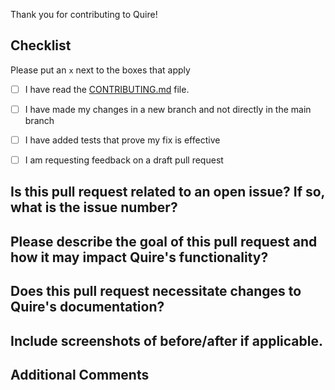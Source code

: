 Thank you for contributing to Quire! 

## Checklist 

Please put an `x` next to the boxes that apply

- [ ] I have read the [CONTRIBUTING.md](https://github.com/thegetty/quire/blob/main/CONTRIBUTING.md) file.

- [ ] I have made my changes in a new branch and not directly in the main branch

- [ ] I have added tests that prove my fix is effective

- [ ] I am requesting feedback on a draft pull request


## Is this pull request related to an open issue? If so, what is the issue number?



## Please describe the goal of this pull request and how it may impact Quire's functionality?



## Does this pull request necessitate changes to Quire's documentation?



## Include screenshots of before/after if applicable.



## Additional Comments


